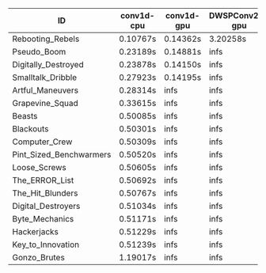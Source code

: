 |ID|conv1d-cpu|conv1d-gpu|DWSPConv2D-gpu|gemm-gpu|avg|
|-|-|-|-|-|-|
|Rebooting_Rebels|0.10767s|0.14362s|3.20258s|1.84781s|1.32542s|
|Pseudo_Boom|0.23189s|0.14881s|infs|4.77711s|infs|
|Digitally_Destroyed|0.23878s|0.14150s|infs|2.70976s|infs|
|Smalltalk_Dribble|0.27923s|0.14195s|infs|2.16219s|infs|
|Artful_Maneuvers|0.28314s|infs|infs|4.81579s|infs|
|Grapevine_Squad|0.33615s|infs|infs|4.83702s|infs|
|Beasts|0.50085s|infs|infs|4.79306s|infs|
|Blackouts|0.50301s|infs|infs|4.76667s|infs|
|Computer_Crew|0.50309s|infs|infs|4.79255s|infs|
|Pint_Sized_Benchwarmers|0.50520s|infs|infs|4.79474s|infs|
|Loose_Screws|0.50605s|infs|infs|4.83176s|infs|
|The_ERROR_List|0.50692s|infs|infs|4.80365s|infs|
|The_Hit_Blunders|0.50767s|infs|infs|4.79020s|infs|
|Digital_Destroyers|0.51034s|infs|infs|4.76778s|infs|
|Byte_Mechanics|0.51171s|infs|infs|4.76076s|infs|
|Hackerjacks|0.51229s|infs|infs|4.80412s|infs|
|Key_to_Innovation|0.51239s|infs|infs|4.82355s|infs|
|Gonzo_Brutes|1.19017s|infs|infs|4.73970s|infs|
